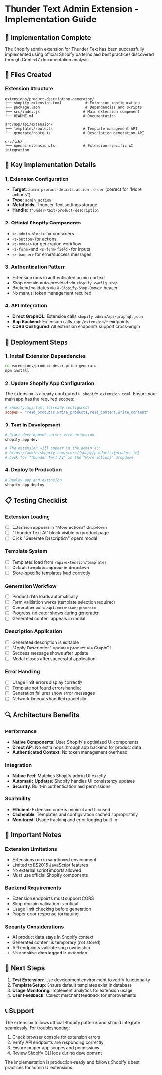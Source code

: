 # Thunder Text Admin Extension - Implementation Guide

## 🎯 Implementation Complete

The Shopify admin extension for Thunder Text has been successfully implemented using official Shopify patterns and best practices discovered through Context7 documentation analysis.

## 📁 Files Created

### Extension Structure
```
extensions/product-description-generator/
├── shopify.extension.toml           # Extension configuration
├── package.json                     # Dependencies and scripts  
├── src/index.js                    # Main extension component
└── README.md                       # Documentation

src/app/api/extension/
├── templates/route.ts              # Template management API
└── generate/route.ts               # Description generation API

src/lib/
└── openai-extension.ts             # Extension-specific AI integration
```

## 🔧 Key Implementation Details

### 1. Extension Configuration
- **Target**: `admin.product-details.action.render` (correct for "More actions")
- **Type**: `admin_action` 
- **Metafields**: Thunder Text settings storage
- **Handle**: `thunder-text-product-description`

### 2. Official Shopify Components
- `<s-admin-block>` for containers
- `<s-button>` for actions
- `<s-modal>` for generation workflow
- `<s-form>` and `<s-form-field>` for inputs
- `<s-banner>` for error/success messages

### 3. Authentication Pattern
- Extension runs in authenticated admin context
- Shop domain auto-provided via `shopify.config.shop`
- Backend validates via `X-Shopify-Shop-Domain` header
- No manual token management required

### 4. API Integration
- **Direct GraphQL**: Extension calls `shopify:admin/api/graphql.json`
- **App Backend**: Extension calls `/api/extension/*` endpoints
- **CORS Configured**: All extension endpoints support cross-origin

## 🚀 Deployment Steps

### 1. Install Extension Dependencies
```bash
cd extensions/product-description-generator
npm install
```

### 2. Update Shopify App Configuration
The extension is already configured in `shopify.extension.toml`. Ensure your main app has the required scopes:

```toml
# shopify.app.toml (already configured)
scopes = "read_products,write_products,read_content,write_content"
```

### 3. Test in Development
```bash
# Start development server with extension
shopify app dev

# The extension will appear in the admin at:
# https://admin.shopify.com/store/{shop}/products/{product_id}
# Look for "Thunder Text AI" in the "More actions" dropdown
```

### 4. Deploy to Production
```bash
# Deploy app and extension
shopify app deploy
```

## 📋 Testing Checklist

### Extension Loading
- [ ] Extension appears in "More actions" dropdown
- [ ] "Thunder Text AI" block visible on product page
- [ ] Click "Generate Description" opens modal

### Template System
- [ ] Templates load from `/api/extension/templates`
- [ ] Default templates appear in dropdown
- [ ] Store-specific templates load correctly

### Generation Workflow
- [ ] Product data loads automatically
- [ ] Form validation works (template selection required)
- [ ] Generation calls `/api/extension/generate`
- [ ] Progress indicator shows during generation
- [ ] Generated content appears in modal

### Description Application
- [ ] Generated description is editable
- [ ] "Apply Description" updates product via GraphQL
- [ ] Success message shows after update
- [ ] Modal closes after successful application

### Error Handling
- [ ] Usage limit errors display correctly
- [ ] Template not found errors handled
- [ ] Generation failures show error messages
- [ ] Network timeouts handled gracefully

## 🔍 Architecture Benefits

### Performance
- **Native Components**: Uses Shopify's optimized UI components
- **Direct API**: No extra hops through app backend for product data
- **Authenticated Context**: No token management overhead

### Integration
- **Native Feel**: Matches Shopify admin UI exactly
- **Automatic Updates**: Shopify handles UI consistency updates
- **Security**: Built-in authentication and permissions

### Scalability
- **Efficient**: Extension code is minimal and focused
- **Cacheable**: Templates and configuration cached appropriately
- **Monitored**: Usage tracking and error logging built-in

## 🚨 Important Notes

### Extension Limitations
- Extensions run in sandboxed environment
- Limited to ES2015 JavaScript features
- No external script imports allowed
- Must use official Shopify components

### Backend Requirements
- Extension endpoints must support CORS
- Shop domain validation is critical
- Usage limit checking before generation
- Proper error response formatting

### Security Considerations
- All product data stays in Shopify context
- Generated content is temporary (not stored)
- API endpoints validate shop ownership
- No sensitive data logged in extension

## 🎯 Next Steps

1. **Test Extension**: Use development environment to verify functionality
2. **Template Setup**: Ensure default templates exist in database
3. **Usage Monitoring**: Implement analytics for extension usage
4. **User Feedback**: Collect merchant feedback for improvements

## 📞 Support

The extension follows official Shopify patterns and should integrate seamlessly. For troubleshooting:

1. Check browser console for extension errors
2. Verify API endpoints are responding correctly  
3. Ensure proper app scopes and permissions
4. Review Shopify CLI logs during development

The implementation is production-ready and follows Shopify's best practices for admin UI extensions.